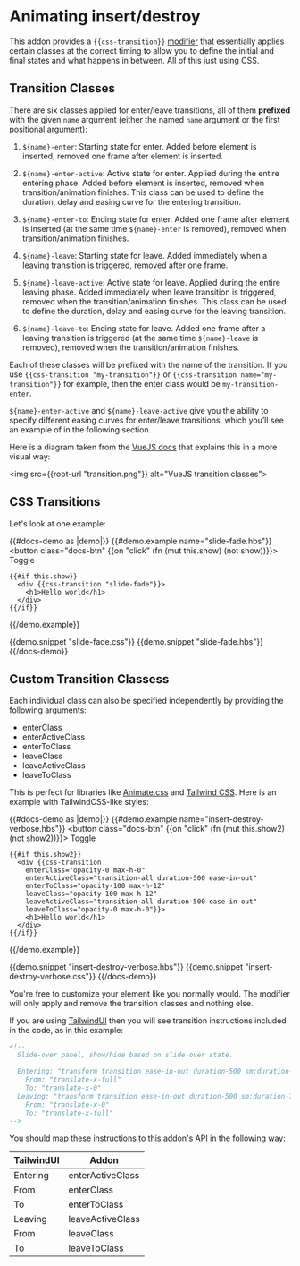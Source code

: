 # Animating insert/destroy

This addon provides a `{{css-transition}}` [modifier](https://blog.emberjs.com/2019/03/06/coming-soon-in-ember-octane-part-4.html)
that essentially applies certain classes at the correct timing to allow you to define
the initial and final states and what happens in between. All of this just using CSS.

## Transition Classes

There are six classes applied for enter/leave transitions, all of them **prefixed** with the given `name` argument (either the named `name` argument or the first positional argument):

1. `${name}-enter`: Starting state for enter. Added before element is inserted, removed one frame after element is inserted.

2. `${name}-enter-active`: Active state for enter. Applied during the entire entering phase. Added before element is inserted, removed when transition/animation finishes. This class can be used to define the duration, delay and easing curve for the entering transition.

3. `${name}-enter-to`: Ending state for enter. Added one frame after element is inserted (at the same time `${name}-enter` is removed), removed when transition/animation finishes.

4. `${name}-leave`: Starting state for leave. Added immediately when a leaving transition is triggered, removed after one frame.

5. `${name}-leave-active`: Active state for leave. Applied during the entire leaving phase. Added immediately when leave transition is triggered, removed when the transition/animation finishes. This class can be used to define the duration, delay and easing curve for the leaving transition.

6. `${name}-leave-to`: Ending state for leave. Added one frame after a leaving transition is triggered (at the same time `${name}-leave` is removed), removed when the transition/animation finishes.

Each of these classes will be prefixed with the name of the transition. If you use `{{css-transition "my-transition"}}` or `{{css-transition name="my-transition"}}` for example, then the enter class would be `my-transition-enter`.

`${name}-enter-active` and `${name}-leave-active` give you the ability to specify different easing curves for enter/leave transitions, which you’ll see an example of in the following section.

Here is a diagram taken from the [VueJS docs](https://vuejs.org/v2/guide/transitions.html#Transition-Classes) that explains this in a more visual way:

<img src={{root-url "transition.png"}} alt="VueJS transition classes">

## CSS Transitions

Let's look at one example:

{{#docs-demo as |demo|}}
{{#demo.example name="slide-fade.hbs"}}
<button class="docs-btn" {{on "click" (fn (mut this.show) (not show))}}>
Toggle
</button>

    {{#if this.show}}
      <div {{css-transition "slide-fade"}}>
        <h1>Hello world</h1>
      </div>
    {{/if}}

{{/demo.example}}

{{demo.snippet "slide-fade.css"}}
{{demo.snippet "slide-fade.hbs"}}
{{/docs-demo}}

## Custom Transition Classess

Each individual class can also be specified independently by providing the following arguments:

- enterClass
- enterActiveClass
- enterToClass
- leaveClass
- leaveActiveClass
- leaveToClass

This is perfect for libraries like [Animate.css](https://animate.style/) and [Tailwind CSS](https://tailwindcss.com/).
Here is an example with TailwindCSS-like styles:

{{#docs-demo as |demo|}}
{{#demo.example name="insert-destroy-verbose.hbs"}}
<button class="docs-btn" {{on "click" (fn (mut this.show2) (not show2))}}>
Toggle
</button>

    {{#if this.show2}}
      <div {{css-transition
        enterClass="opacity-0 max-h-0"
        enterActiveClass="transition-all duration-500 ease-in-out"
        enterToClass="opacity-100 max-h-12"
        leaveClass="opacity-100 max-h-12"
        leaveActiveClass="transition-all duration-500 ease-in-out"
        leaveToClass="opacity-0 max-h-0"}}>
        <h1>Hello world</h1>
      </div>
    {{/if}}

{{/demo.example}}

{{demo.snippet "insert-destroy-verbose.hbs"}}
{{demo.snippet "insert-destroy-verbose.css"}}
{{/docs-demo}}

You're free to customize your element like you normally would. The modifier will only apply and remove the transition classes and nothing else.

If you are using [TailwindUI](https://tailwindui.com) then you will see transition instructions included in the code, as in this example:

```hbs
<!--
  Slide-over panel, show/hide based on slide-over state.

  Entering: "transform transition ease-in-out duration-500 sm:duration-700"
    From: "translate-x-full"
    To: "translate-x-0"
  Leaving: "transform transition ease-in-out duration-500 sm:duration-700"
    From: "translate-x-0"
    To: "translate-x-full"
-->
```

You should map these instructions to this addon's API in the following way:

| TailwindUI | Addon            |
| ---------- | ---------------- |
| Entering   | enterActiveClass |
| From       | enterClass       |
| To         | enterToClass     |
| Leaving    | leaveActiveClass |
| From       | leaveClass       |
| To         | leaveToClass     |
